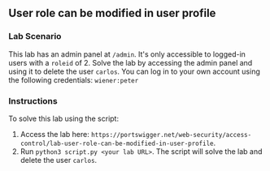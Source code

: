 ## User role can be modified in user profile
### Lab Scenario
This lab has an admin panel at `/admin`. It's only accessible to logged-in users with a `roleid` of 2.
Solve the lab by accessing the admin panel and using it to delete the user `carlos`.
You can log in to your own account using the following credentials: `wiener:peter`

### Instructions
To solve this lab using the script:
1. Access the lab here: `https://portswigger.net/web-security/access-control/lab-user-role-can-be-modified-in-user-profile`.
2. Run `python3 script.py <your lab URL>`. The script will solve the lab and delete the user `carlos`.
